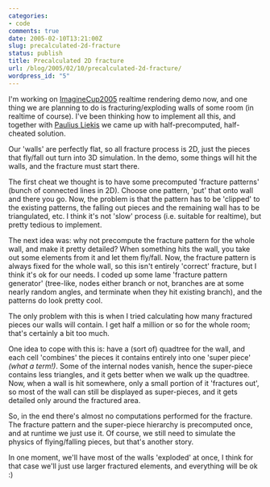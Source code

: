 ```yaml
---
categories:
- code
comments: true
date: 2005-02-10T13:21:00Z
slug: precalculated-2d-fracture
status: publish
title: Precalculated 2D fracture
url: /blog/2005/02/10/precalculated-2d-fracture/
wordpress_id: "5"
---
```


I'm working on [ImagineCup2005](http://imagine.thespoke.net/invitationals/rendering.aspx) realtime rendering demo now, and one thing we are planning to do is fracturing/exploding walls of some room (in realtime of course). I've been thinking how to implement all this, and together with [Paulius Liekis](http://www.nesnausk.org/members.php#2) we came up with half-precomputed, half-cheated solution.



Our 'walls' are perfectly flat, so all fracture process is 2D, just the pieces that fly/fall out turn into 3D simulation. In the demo, some things will hit the walls, and the fracture must start there.



The first cheat we thought is to have some precomputed 'fracture patterns' (bunch of connected lines in 2D). Choose one pattern, 'put' that onto wall and there you go. Now, the problem is that the pattern has to be 'clipped' to the existing patterns, the falling out pieces and the remaining wall has to be triangulated, etc. I think it's not 'slow' process (i.e. suitable for realtime), but pretty tedious to implement.



The next idea was: why not precompute the fracture pattern for the whole wall, and make it pretty detailed? When something hits the wall, you take out some elements from it and let them fly/fall. Now, the fracture pattern is always fixed for the whole wall, so this isn't entirely 'correct' fracture, but I think it's ok for our needs. I coded up some lame 'fracture pattern generator' (tree-like, nodes either branch or not, branches are at some nearly random angles, and terminate when they hit existing branch), and the patterns do look pretty cool.



The only problem with this is when I tried calculating how many fractured pieces our walls will contain. I get half a million or so for the whole room; that's certainly a bit too much.



One idea to cope with this is: have a (sort of) quadtree for the wall, and each cell 'combines' the pieces it contains entirely into one 'super piece' _(what a term!)_. Some of the internal nodes vanish, hence the super-piece contains less triangles, and it gets better when we walk up the quadtree. Now, when a wall is hit somewhere, only a small portion of it 'fractures out', so most of the wall can still be displayed as super-pieces, and it gets detailed only around the fractured area.



So, in the end there's almost no computations performed for the fracture. The fracture pattern and the super-piece hierarchy is precomputed once, and at runtime we just use it. Of course, we still need to simulate the physics of flying/falling pieces, but that's another story.



In one moment, we'll have most of the walls 'exploded' at once, I think for that case we'll just use larger fractured elements, and everything will be ok :)


